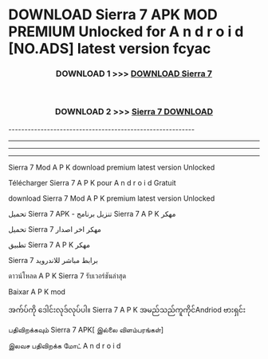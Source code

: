 # DOWNLOAD Sierra 7  APK MOD PREMIUM Unlocked for A n d r o i d [NO.ADS] latest version fcyac 



<div align="center">

<h3>DOWNLOAD 1 >>> <a href="https://getmod2.web.app/?judul=Sierra 7 ">DOWNLOAD Sierra 7 </a></h3><br>

<h3>DOWNLOAD 2 >>> <a href="https://getmod2.web.app/?judul=Sierra 7 ">Sierra 7  DOWNLOAD </a></h3>

</div>
----------------------------------------------------------

----------------------------------------------------------

----------------------------------------------------------

----------------------------------------------------------

Sierra 7  Mod A P K download premium latest version Unlocked

Télécharger Sierra 7  A P K pour A n d r o i d Gratuit

download Sierra 7  Mod A P K premium latest version Unlocked

تحميل Sierra 7  APK - تنزيل برنامج Sierra 7  A P K مهكر

تحميل Sierra 7  مهكر اخر اصدار

تطبيق Sierra 7  A P K مهكر

Sierra 7  برابط مباشر للاندرويد

ดาวน์โหลด A P K Sierra 7  รับเวอร์ชันล่าสุด

Baixar A P K mod

အက်ပ်ကို ဒေါင်းလုဒ်လုပ်ပါ။ Sierra 7  A P K အမည်သည်ကူကိုင်Andriod ဗားရှင်း

பதிவிறக்கவும் Sierra 7  APK[ இல்லை விளம்பரங்கள்] 
 
இலவச பதிவிறக்க மோட் A n d r o i d



